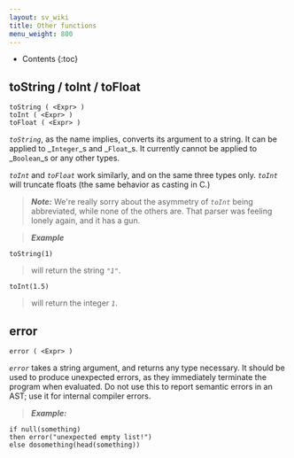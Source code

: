```yaml
---
layout: sv_wiki
title: Other functions
menu_weight: 800
---
```


* Contents
{:toc}

## toString / toInt / toFloat

```
toString ( <Expr> )
toInt ( <Expr> )
toFloat ( <Expr> )
```

_`toString`_, as the name implies, converts its argument to a string. It
can be applied to _`Integer`_s and _`Float`_s. It currently cannot be
applied to _`Boolean`_s or any other types.

_`toInt`_ and _`toFloat`_ work similarly, and on the same three types
only. _`toInt`_ will truncate floats (the same behavior as casting in C.)

> _**Note:**_ We're really sorry about the asymmetry of _`toInt`_ being abbreviated, while none of the others are.  That parser was feeling lonely again, and it has a gun.

> _**Example**_
```
toString(1)
```
> will return the string _`"1"`_.
```
toInt(1.5)
```
> will return the integer _`1`_.

## error

```
error ( <Expr> )
```

_`error`_ takes a string argument, and returns any type necessary. It should
be used to produce unexpected errors, as they immediately terminate the program
when evaluated.  Do not use this to report semantic errors in an AST; use it
for internal compiler errors.

> _**Example:**_
```
if null(something)
then error("unexpected empty list!")
else dosomething(head(something))
```

